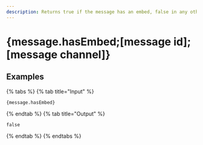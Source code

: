 ```yaml
---
description: Returns true if the message has an embed, false in any other circumstance.
---
```

# {message.hasEmbed;[message id];[message channel]}
## Examples
{% tabs %}
{% tab title="Input" %}
```text
{message.hasEmbed}
```
{% endtab %}
{% tab title="Output" %}
```text
false
```
{% endtab %}
{% endtabs %}